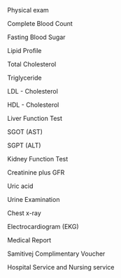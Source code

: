 Physical exam

Complete Blood Count

Fasting Blood Sugar

Lipid Profile

Total Cholesterol

Triglyceride

LDL - Cholesterol

HDL - Cholesterol

Liver Function Test

SGOT (AST)

SGPT (ALT)

Kidney Function Test

Creatinine plus GFR

Uric acid

Urine Examination

Chest x-ray

Electrocardiogram (EKG)

Medical Report

Samitivej Complimentary Voucher

Hospital Service and Nursing service
